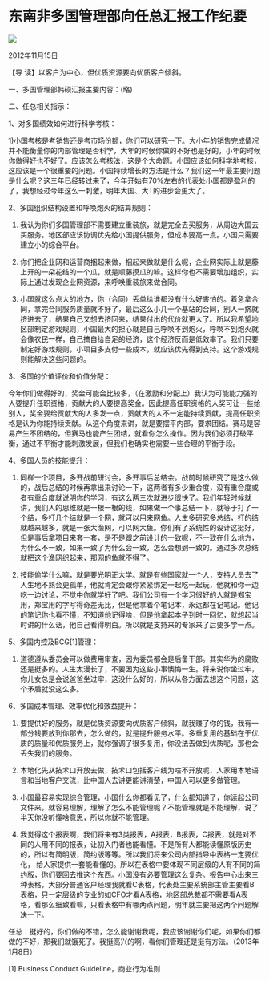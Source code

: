 # 东南非多国管理部向任总汇报工作纪要
<img class="pv" src="https://api.visitor.plantree.me/visitor-badge/pv?namespace=plantree.me&key=renzhengfei-speeches/东南非多国管理部向任总汇报工作纪要.md">



2012年11月15日



【导  读】以客户为中心，但优质资源要向优质客户倾斜。



一、多国管理部韩硕汇报主要内容：(略)

二、任总相关指示：

1、对多国绩效如何进行科学考核：

1)小国考核是考销售还是考市场份额，你们可以研究一下。大小年的销售完成情况并不能衡量你的内部管理是否科学，大年的时候你做的不好也是好的，小年的时候你做得好也不好了。应该怎么考核法，这是个大命题。小国应该如何科学地考核，这应该是一个很重要的问题。小国持续增长的方法是什么？我们这一年最主要问题是什么呢？这三年已经转过来了，今年开始有70%左右的代表处小国都是盈利的了，我想经过今年这么一刺激，明年大国、大T的进步会更大了。

2、多国组织结构设置和呼唤炮火的结算规则：

1)  我认为你们多国管理部不需要建立重装旅，就是完全去买服务，从周边大国去买服务。地区部应该协调优先给小国提供服务，但成本要高一点。小国只需要建立小的综合平台。

2)  你们把企业网和运营商捆起来做，捆起来做就是什么呢，企业网实际上就是藤上开的一朵花结的一个瓜，就是顺藤摸瓜的嘛。这样你也不需要增加组织，实际上通过发现企业网资源，来呼唤重装旅来做合同。

3)  小国就这么点大的地方，你（合同）丢单给谁都没有什么好害怕的。着急拿合同，拿完合同服务质量就不好了，最后这么小几十个基站的合同，别人一挤就挤进去了，结果自己又想去挤回来，结果付出的代价就更大了。所以我希望地区部制定游戏规则，小国最大的担心就是自己呼唤不到炮火，呼唤不到炮火就会像农民一样，自己搞自给自足的经济，这个经济反而是低效率了。我们只要制定好游戏规则，小项目多支付一些成本，就应该优先得到支持。这个游戏规则能解决这些问题的。

3、多国的价值评价和价值分配：

今年你们做得好的，奖金可能会比较多，（在激励和分配上）我认为可能能力强的人要提升任职资格，贡献大的人要提高奖金。因此提高任职资格的人奖可让一些给别人，奖金要给贡献大的人多发一点，贡献大的人不一定能持续贡献，提高任职资格是认为你能持续贡献。从这个角度来讲，就是要摆平内部，要求团结。赛马是容易产生不团结的，但赛马也能产生团结，就看你怎么操作。因为我们必须打破平衡，通过不平衡才能刺激发展，但我们也确实也需要一些合理的平衡手段。

4、多国人员的技能提升：

1)  同样一个项目，多开战前研讨会，多开事后总结会。战前时候研究了是这么做的，战后总结的时候再拿出来讨论一下，这两者有多少重合度，没有重合度或者有重合度就说明你的学习，有这么两三次就进步很快了。我们年轻时候就讲，我们人的思维就是一根一根的线，如果做一个事总结一下，就等于打了一个结，多打几个结就是一个网，就可以用来网鱼。人生多研究多总结，打的结就越来越多，就是一张大渔网，可以网大鱼。你们有了系统性的设计这挺好，但是事后拿项目来套一套，是不是跟之前设计的一致呢，不一致在什么地方，为什么不一致，如果一致了为什么会一致，怎么会想到一致的。通过多次总结就把这个渔网织起来，那网的鱼就不得了。

2)  技能偷学什么嘛，就是要光明正大学。就是有些国家就一个人，支持人员去了人生地不熟会更孤单，他就肯定会跟你紧紧绑定一起吃一起玩，他就和你一边吃一边讨论，不觉中你就学好了吧。我们公司有一个学习很好的人就是郑宝用，郑宝用的字写得奇差无比，但是他拿着个笔记本，永远都在记笔记。他记的笔记你也看不懂，不知道他记得啥，但是他拿起本子到时一回忆，就想起当时讲的什么话，他自己看得明白。所以就是支持来的专家来了后要多学一点。

5、多国内控及BCG[1]管理：

1)  道德遵从委员会可以做费用审查，因为委员都会是后备干部。其实华为的腐败还是挺多的。人生太漫长了，不要因为这些小事懊悔一生。将来说你坐过牢，你儿女总是会说爸爸坐过牢，这没什么好的，所以从各方面去想这个问题，这个矛盾就没这么多。

6、多国成本管理、效率优化和效益提升：

1)  要提供好的服务，就是优质资源要向优质客户倾斜，就我赚了你的钱，我有一部分钱要放到你那去，怎么做的，就是提升服务水平。多重复用的基础在于优质的质量和优质服务上，就你强调了很多复用，你没法去做到优质呢，那也会丢失我们的服务。

2)  本地化先从技术口开放去做，技术口包括客户线为啥不开放呢，人家用本地语言和当地客户交流，比中国人去讲更能讲清楚，中国人可以更多做管理。

3)  小国最容易实现综合管理，小国什么你都看见了，什么都知道了，你读起公司文件来，就容易理解，理解了怎么不能管理呢？不能管理就是不能理解，说了半天你没听懂啥意思，所以你就不能管理。

4)  我觉得这个报表啊，我们将来有3类报表，A报表，B报表，C报表，就是对不同的人用不同的报表，让初入门者也能看懂。不是所有人都能读懂原版历史的，所以有简明版，简约版等等。所以我们将来公司内部指导中表格一定要优化， 给人家提供一套能看懂的。所以在表格中要体现不同层级的人有不同的简约版，你们要回去推这个东西。小国没有必要管理这么复杂。报告中心出来三种表格，大部分普通客户经理我就看C表格，代表处主要系统部主管主要看B表格，只一定层级的专业的如CFO才看A表格，地区部总裁都不需要看A表格，看那么细致看嘛，只看表格中有哪两点问题，明年就主要把这两个问题解决一下。

任总：挺好的，你们做的不错，怎么能谢谢我呢，我应该谢谢你们呢，如果你们都做的不好，那我们就饿死了。我挺高兴的啊，看你们管理还是挺有方法。（2013年1月8日）



[1] Business Conduct Guideline，商业行为准则
